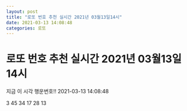 ```yaml
---
layout: post
title: "로또 번호 추천 실시간 2021년 03월13일14시"
date: 2021-03-13 14:08:48
categories: 로또
---
```


# 로또 번호 추천 실시간 2021년 03월13일14시

지금 이 시각 행운번호!! 2021-03-13 14:08:48

 3  45  34  17  28  13 

